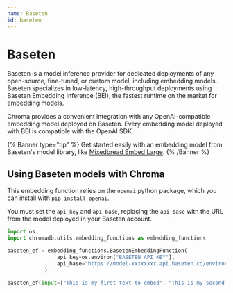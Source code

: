```yaml
---
name: Baseten
id: baseten
---
```


# Baseten

Baseten is a model inference provider for dedicated deployments of any open-source, fine-tuned, or custom model, including embedding models. Baseten specializes in low-latency, high-throughput deployments using Baseten Embedding Inference (BEI), the fastest runtime on the market for embedding models.

Chroma provides a convenient integration with any OpenAI-compatible embedding model deployed on Baseten. Every embedding model deployed with BEI is compatible with the OpenAI SDK.

{% Banner type="tip" %}
Get started easily with an embedding model from Baseten's model library, like [Mixedbread Embed Large](https://www.baseten.co/library/mixedbread-embed-large-v1/).
{% /Banner %}

## Using Baseten models with Chroma

This embedding function relies on the `openai` python package, which you can install with `pip install openai`.

You must set the `api_key` and `api_base`, replacing the `api_base` with the URL from the model deployed in your Baseten account.

```python
import os
import chromadb.utils.embedding_functions as embedding_functions

baseten_ef = embedding_functions.BasetenEmbeddingFunction(
                api_key=os.environ["BASETEN_API_KEY"],
                api_base="https://model-xxxxxxxx.api.baseten.co/environments/production/sync/v1",
            )

baseten_ef(input=["This is my first text to embed", "This is my second document"])
```
